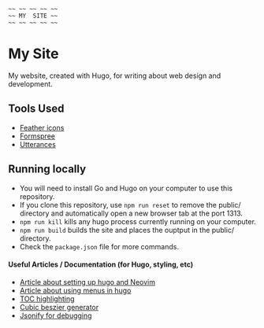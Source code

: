 ```
~~ ~~ ~~ ~~ ~~
~~ MY  SITE ~~
~~ ~~ ~~ ~~ ~~
```

# My Site

My website, created with Hugo, for writing about web design and development.

## Tools Used

- [Feather icons](https://feathericons.com/)
- [Formspree](https://formspree.io/)
- [Utterances](https://utteranc.es/)

## Running locally

- You will need to install Go and Hugo on your computer to use this repository.
- If you clone this repository, use `npm run reset` to remove the public/ directory and automatically open a new browser tab at the port 1313.
- `npm run kill` kills any hugo process currently running on your computer.
- `npm run build` builds the site and places the ouptput in the public/ directory.
- Check the `package.json` file for more commands.

#### Useful Articles / Documentation (for Hugo, styling, etc)

- [Article about setting up hugo and Neovim](https://kaibreucker.dev/en/content/foss/nvim/frameworks/hugo-in-nvim/)
- [Article about using menus in hugo](https://harrycresswell.com/writing/menus-in-hugo/)
- [TOC highlighting](https://dakotaleemartinez.com/tutorials/how-to-add-active-highlight-to-table-of-contents/)
- [Cubic beszier generator](https://www.cssportal.com/css-cubic-bezier-generator/)
- [Jsonify for debugging](https://gohugo.io/functions/encoding/jsonify/)
